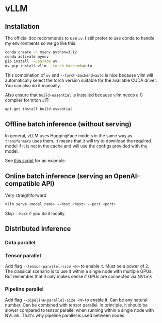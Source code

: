 # vLLM

## Installation

The official doc recommends to use `uv`.
I still prefer to use conda to handle my environments so we go like this:
```bash
conda create -n myenv python=3.12
conda activate myenv
pip install --upgrade uv
uv pip install vllm --torch-backend=auto
```

This combination of `uv` and `--torch-backend=auto` is nice because vllm will automatically select the torch version suitable for the available CUDA driver.
You can also do it manually.

Also ensure that `build-essential` is installed because vllm needs a C compiler for triton JIT:
```bash
apt-get install build-essential
```

## Offline batch inference (without serving)

In general, vLLM uses HuggingFace models in the same way as `transformers` uses them.
It means that it will try to download the required model if it is not in the cache and will use the configs provided with the model.

See [this script](vllm_offline_batch_inference.py) for an example. 

## Online batch inference (serving an OpenAI-compatible API)

Very straightforward:
```bash
vllm serve <model_name> --host <host> --port <port>
```
Skip `--host` if you do it locally.

## Distributed inference

### Data parallel



### Tensor parallel

Add flag `--tensor-parallel-size <N>` to enable it.
Must be a power of 2.
The classical scenario is to use it within a single node with multiple GPUs.
But remember that it only makes sense if GPUs are connected via NVLink 

### Pipeline parallel

Add flag `--pipeline-parallel-size <N>` to enable it.
Can be any natural number.
Can be combined with tensor parallel.
In principle, it should be slower compared to tensor parallel when running within a single node with NVLink.
That's why pipeline parallel is used between nodes.

